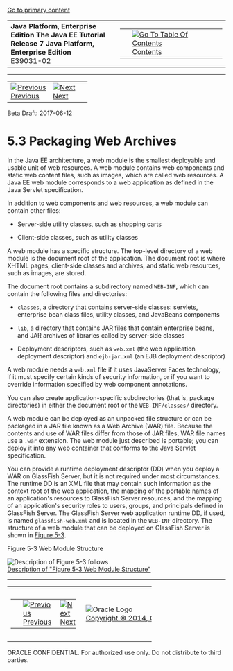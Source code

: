 [Go to primary content](#BEGIN)

<table>
<colgroup>
<col width="50%" />
<col width="50%" />
</colgroup>
<tbody>
<tr class="odd">
<td><strong>Java Platform, Enterprise Edition The Java EE Tutorial</strong><br />
<strong>Release 7 Java Platform, Enterprise Edition</strong><br />
E39031-02</td>
<td><table>
<tbody>
<tr class="odd">
<td> </td>
<td><a href="toc.htm"><img src="../../dcommon/gifs/toc.gif" alt="Go To Table Of Contents" /><br />
<span class="icon">Contents</span></a></td>
</tr>
</tbody>
</table></td>
</tr>
</tbody>
</table>

-----

<table>
<tbody>
<tr class="odd">
<td><a href="packaging002.htm"><img src="../../dcommon/gifs/leftnav.gif" alt="Previous" /><br />
<span class="icon">Previous</span></a> </td>
<td><a href="packaging004.htm"><img src="../../dcommon/gifs/rightnav.gif" alt="Next" /><br />
<span class="icon">Next</span></a></td>
<td> </td>
</tr>
</tbody>
</table>

Beta Draft: 2017-06-12

# 5.3 Packaging Web Archives

In the Java EE architecture, a web module is the smallest deployable and
usable unit of web resources. A web module contains web components and
static web content files, such as images, which are called web
resources. A Java EE web module corresponds to a web application as
defined in the Java Servlet specification.

In addition to web components and web resources, a web module can
contain other files:

  - Server-side utility classes, such as shopping carts

  - Client-side classes, such as utility classes

A web module has a specific structure. The top-level directory of a web
module is the document root of the application. The document root is
where XHTML pages, client-side classes and archives, and static web
resources, such as images, are stored.

The document root contains a subdirectory named `WEB-INF`, which can
contain the following files and directories:

  - `classes`, a directory that contains server-side classes: servlets,
    enterprise bean class files, utility classes, and JavaBeans
    components

  - `lib`, a directory that contains JAR files that contain enterprise
    beans, and JAR archives of libraries called by server-side classes

  - Deployment descriptors, such as `web.xml` (the web application
    deployment descriptor) and `ejb-jar.xml` (an EJB deployment
    descriptor)

A web module needs a `web.xml` file if it uses JavaServer Faces
technology, if it must specify certain kinds of security information, or
if you want to override information specified by web component
annotations.

You can also create application-specific subdirectories (that is,
package directories) in either the document root or the
`WEB-INF/classes/` directory.

A web module can be deployed as an unpacked file structure or can be
packaged in a JAR file known as a Web Archive (WAR) file. Because the
contents and use of WAR files differ from those of JAR files, WAR file
names use a `.war` extension. The web module just described is portable;
you can deploy it into any web container that conforms to the Java
Servlet specification.

You can provide a runtime deployment descriptor (DD) when you deploy a
WAR on GlassFish Server, but it is not required under most
circumstances. The runtime DD is an XML file that may contain such
information as the context root of the web application, the mapping of
the portable names of an application's resources to GlassFish Server
resources, and the mapping of an application's security roles to users,
groups, and principals defined in GlassFish Server. The GlassFish Server
web application runtime DD, if used, is named `glassfish-web.xml` and is
located in the `WEB-INF` directory. The structure of a web module that
can be deployed on GlassFish Server is shown in [Figure 5-3](#BCGGCCHE).

Figure 5-3 Web Module Structure

![Description of Figure 5-3 follows](img/jeett_dt_012.png)  
[Description of "Figure 5-3 Web Module
Structure"](img_text/jeett_dt_012.htm)  
  

-----

<table style="width:66%;">
<colgroup>
<col width="33%" />
<col width="0%" />
<col width="33%" />
</colgroup>
<tbody>
<tr class="odd">
<td><table style="width:96%;">
<colgroup>
<col width="0%" />
<col width="48%" />
<col width="48%" />
</colgroup>
<tbody>
<tr class="odd">
<td> </td>
<td><a href="packaging002.htm"><img src="../../dcommon/gifs/leftnav.gif" alt="Previous" /><br />
<span class="icon">Previous</span></a> </td>
<td><a href="packaging004.htm"><img src="../../dcommon/gifs/rightnav.gif" alt="Next" /><br />
<span class="icon">Next</span></a></td>
</tr>
</tbody>
</table></td>
<td><img src="../../dcommon/gifs/oracle.gif" alt="Oracle Logo" class="copyrightlogo" /> <a href="../../dcommon/html/cpyr.htm"><br />
<span class="copyrightlogo">Copyright © 2014, Oracle and/or its affiliates. All rights reserved.</span></a></td>
<td><table>
<tbody>
<tr class="odd">
<td> </td>
<td><a href="toc.htm"><img src="../../dcommon/gifs/toc.gif" alt="Go To Table Of Contents" /><br />
<span class="icon">Contents</span></a></td>
</tr>
</tbody>
</table></td>
</tr>
</tbody>
</table>

ORACLE CONFIDENTIAL. For authorized use only. Do not distribute to third parties.

